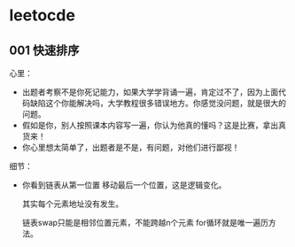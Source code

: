# leetocde 

## 001 快速排序

心里：

- 出题者考察不是你死记能力，如果大学学背诵一遍，肯定过不了，因为上面代码缺陷这个你能解决吗，大学教程很多错误地方。你感觉没问题，就是很大的问题。
- 假如是你，别人按照课本内容写一遍，你认为他真的懂吗？这是比赛，拿出真货来！
- 你心里想太简单了，出题者是不是，有问题，对他们进行鄙视！



细节：

- 你看到链表从第一位置 移动最后一个位置，这是逻辑变化。

  其实每个元素地址没有发生。

  链表swap只能是相邻位置元素，不能跨越n个元素 for循环就是唯一遍历方法。



